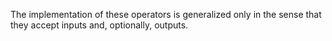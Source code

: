 The implementation of these operators is generalized only in the sense that they
accept inputs and, optionally, outputs.
